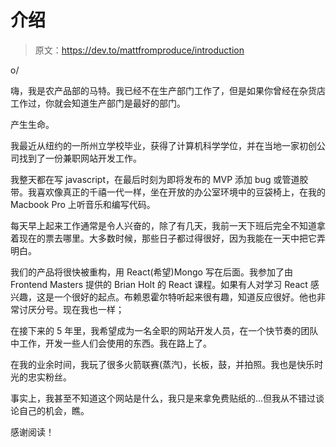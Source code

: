 # 介绍

> 原文：<https://dev.to/mattfromproduce/introduction>

o/

嗨，我是农产品部的马特。我已经不在生产部门工作了，但是如果你曾经在杂货店工作过，你就会知道生产部门是最好的部门。

产生生命。

我最近从纽约的一所州立学校毕业，获得了计算机科学学位，并在当地一家初创公司找到了一份兼职网站开发工作。

我整天都在写 javascript，在最后时刻为即将发布的 MVP 添加 bug 或管道胶带。我喜欢像真正的千禧一代一样，坐在开放的办公室环境中的豆袋椅上，在我的 Macbook Pro 上听音乐和编写代码。

每天早上起来工作通常是令人兴奋的，除了有几天，我前一天下班后完全不知道拿着现在的票去哪里。大多数时候，那些日子都过得很好，因为我能在一天中把它弄明白。

我们的产品将很快被重构，用 React(希望)Mongo 写在后面。我参加了由 Frontend Masters 提供的 Brian Holt 的 React 课程。如果有人对学习 React 感兴趣，这是一个很好的起点。布赖恩霍尔特听起来很有趣，知道反应很好。他也非常讨厌分号。现在我也一样；

在接下来的 5 年里，我希望成为一名全职的网站开发人员，在一个快节奏的团队中工作，开发一些人们会使用的东西。我在路上了。

在我的业余时间，我玩了很多火箭联赛(蒸汽)，长板，鼓，并拍照。我也是快乐时光的忠实粉丝。

事实上，我甚至不知道这个网站是什么，我只是来拿免费贴纸的...但我从不错过谈论自己的机会，瞧。

感谢阅读！